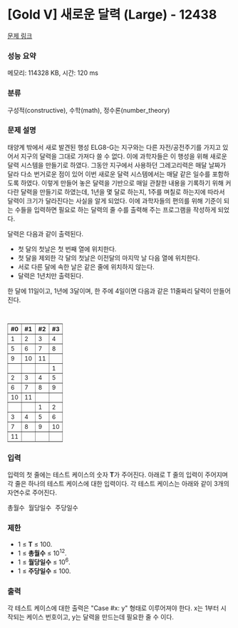 # [Gold V] 새로운 달력 (Large) - 12438 

[문제 링크](https://www.acmicpc.net/problem/12438) 

### 성능 요약

메모리: 114328 KB, 시간: 120 ms

### 분류

구성적(constructive), 수학(math), 정수론(number_theory)

### 문제 설명

<p>태양계 밖에서 새로 발견된 행성 ELG8-G는 지구와는 다른 자전/공전주기를 가지고 있어서 지구의 달력을 그대로 가져다 쓸 수 없다. 이에 과학자들은 이 행성을 위해 새로운 달력 시스템을 만들기로 하였다. 그동안 지구에서 사용하던 그레고리력은 매달 날짜가 달라 다소 번거로운 점이 있어 이번 새로운 달력 시스템에서는 매달 같은 일수를 포함하도록 하였다. 이렇게 만들어 놓은 달력을 기반으로 매일 관찰한 내용을 기록하기 위해 커다란 달력을 만들기로 하였는데, 1년을 몇 달로 하는지, 1주를 며칠로 하는지에 따라서 달력이 크기가 달라진다는 사실을 알게 되었다. 이에 과학자들의 편의를 위해 기준이 되는 수들을 입력하면 필요로 하는 달력의 줄 수를 출력해 주는 프로그램을 작성하게 되었다.</p>

<p>달력은 다음과 같이 출력된다.</p>

<ul>
	<li>첫 달의 첫날은 첫 번째 열에 위치한다.</li>
	<li>첫 달을 제외한 각 달의 첫날은 이전달의 마지막 날 다음 열에 위치한다.</li>
	<li>서로 다른 달에 속한 날은 같은 줄에 위치하지 않는다.</li>
	<li>달력은 1년치만 출력된다.</li>
</ul>

<p> </p>

<p>한 달에 11일이고, 1년에 3달이며, 한 주에 4일이면 다음과 같은 11줄짜리 달력이 만들어진다.</p>

<pre>
 </pre>

<table border="1" style="border-collapse:collapse; border-width:0pt; font-size:small; margin:0px; padding:0px; vertical-align:top">
	<tbody>
		<tr>
			<th style="vertical-align:top">#0 </th>
			<th style="vertical-align:top">#1 </th>
			<th style="vertical-align:top">#2 </th>
			<th style="vertical-align:top">#3</th>
		</tr>
		<tr>
			<td style="vertical-align:top">1</td>
			<td style="vertical-align:top">2</td>
			<td style="vertical-align:top">3</td>
			<td style="vertical-align:top">4</td>
		</tr>
		<tr>
			<td style="vertical-align:top">5</td>
			<td style="vertical-align:top">6</td>
			<td style="vertical-align:top">7</td>
			<td style="vertical-align:top">8</td>
		</tr>
		<tr>
			<td style="vertical-align:top">9</td>
			<td style="vertical-align:top">10</td>
			<td style="vertical-align:top">11</td>
			<td style="vertical-align:top"> </td>
		</tr>
		<tr>
			<td style="vertical-align:top"> </td>
			<td style="vertical-align:top"> </td>
			<td style="vertical-align:top"> </td>
			<td style="vertical-align:top">1</td>
		</tr>
		<tr>
			<td style="vertical-align:top">2</td>
			<td style="vertical-align:top">3</td>
			<td style="vertical-align:top">4</td>
			<td style="vertical-align:top">5</td>
		</tr>
		<tr>
			<td style="vertical-align:top">6</td>
			<td style="vertical-align:top">7</td>
			<td style="vertical-align:top">8</td>
			<td style="vertical-align:top">9</td>
		</tr>
		<tr>
			<td style="vertical-align:top">10</td>
			<td style="vertical-align:top">11</td>
			<td style="vertical-align:top"> </td>
			<td style="vertical-align:top"> </td>
		</tr>
		<tr>
			<td style="vertical-align:top"> </td>
			<td style="vertical-align:top"> </td>
			<td style="vertical-align:top">1</td>
			<td style="vertical-align:top">2</td>
		</tr>
		<tr>
			<td style="vertical-align:top">3</td>
			<td style="vertical-align:top">4</td>
			<td style="vertical-align:top">5</td>
			<td style="vertical-align:top">6</td>
		</tr>
		<tr>
			<td style="vertical-align:top">7</td>
			<td style="vertical-align:top">8</td>
			<td style="vertical-align:top">9</td>
			<td style="vertical-align:top">10</td>
		</tr>
		<tr>
			<td style="vertical-align:top">11</td>
			<td style="vertical-align:top"> </td>
			<td style="vertical-align:top"> </td>
			<td style="vertical-align:top"> </td>
		</tr>
	</tbody>
</table>

### 입력 

 <p>입력의 첫 줄에는 테스트 케이스의 숫자 <strong>T</strong>가 주어진다. 아래로 T 줄의 입력이 주어지며 각 줄은 하나의 테스트 케이스에 대한 입력이다. 각 테스트 케이스는 아래와 같이 3개의 자연수로 주어진다.</p>

<pre>총월수 월당일수 주당일수</pre>

<h3>제한</h3>

<ul>
	<li>1 ≤ <strong>T</strong> ≤ 100.</li>
	<li>1 ≤ <strong>총월수</strong> ≤ 10<sup>12</sup>.</li>
	<li>1 ≤ <strong>월당일수</strong> ≤ 10<sup>6</sup>.</li>
	<li>1 ≤ <strong>주당일수</strong> ≤ 100.</li>
</ul>

### 출력 

 <p>각 테스트 케이스에 대한 출력은 "Case #x: y" 형태로 이루어져야 한다. x는 1부터 시작되는 케이스 번호이고, y는 달력을 만드는데 필요한 줄 수 이다.</p>

